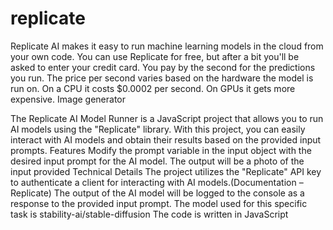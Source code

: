 # replicate
Replicate AI makes it easy to run machine learning models in the cloud from your own code. You can use Replicate for free, but after a bit you'll be asked to enter your credit card. You pay by the second for the predictions you run. The price per second varies based on the hardware the model is run on. On a CPU it costs $0.0002 per second. On GPUs it gets more expensive.
Image generator

The Replicate AI Model Runner is a JavaScript project that allows you to run AI models using the "Replicate" library. With this project, you can easily interact with AI models and obtain their results based on the provided input prompts.
Features
Modify the prompt variable in the input object with the desired input prompt for the AI model.
The output will be a photo of the input provided
Technical Details 
The project utilizes the "Replicate" API key to authenticate a client for interacting with AI models.(Documentation – Replicate)
The output of the AI model will be logged to the console as a response to the provided input prompt.
The model used for this specific task is stability-ai/stable-diffusion
The code is written in JavaScript 
